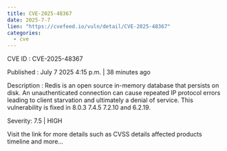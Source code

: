 ```yaml
--- 
title: CVE-2025-48367
date: 2025-7-7
lien: "https://cvefeed.io/vuln/detail/CVE-2025-48367"
categories:
  - cve
---
```


CVE ID : CVE-2025-48367

Published :  July 7
2025
4:15 p.m. | 38 minutes ago

Description : Redis is an open source
in-memory database that persists on disk. An unauthenticated connection can cause repeated IP protocol errors
leading to client starvation and
ultimately
a denial of service. This vulnerability is fixed in 8.0.3
7.4.5
7.2.10
and 6.2.19.

Severity: 7.5 | HIGH

Visit the link for more details
such as CVSS details
affected products
timeline
and more...
